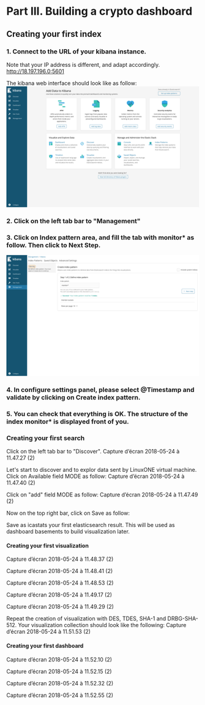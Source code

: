 # Part III. Building a crypto dashboard
## Creating your first index

### 1. Connect to the URL of your kibana instance.
Note that your IP address is different, and adapt accordingly.
http://18.197.196.0:5601

The kibana web interface should look like as follow:
![alt text](https://github.com/guikarai/ELK-CPACF/blob/master/images/Capture%20d%E2%80%99e%CC%81cran%202018-06-20%20a%CC%80%2016.58.10%20(2).png)
  
### 2. Click on the left tab bar to "Management"


### 3. Click on Index pattern area, and fill the tab with monitor* as follow. Then click to Next Step.
![alt text](https://github.com/guikarai/ELK-CPACF/blob/master/images/Capture%20d%E2%80%99%C3%A9cran%202018-05-24%20%C3%A0%2011.44.34%20(2).png)

### 4. In configure settings panel, please select @Timestamp and validate by clicking on Create index pattern.

### 5. You can check that everything is OK. The structure of the index monitor* is displayed front of you.


### Creating your first search
Click on the left tab bar to "Discover". 
Capture d’écran 2018-05-24 à 11.47.27 (2)

Let's start to discover and to explor data sent by LinuxONE virtual machine. Click on Available field MODE as follow:
Capture d’écran 2018-05-24 à 11.47.40 (2)

Click on "add" field MODE as follow:
Capture d’écran 2018-05-24 à 11.47.49 (2)

Now on the top right bar, click on Save as follow:

Save as icastats your first elasticsearch result. This will be used as dashboard basements to build visualization later.


#### Creating your first visualization

Capture d’écran 2018-05-24 à 11.48.37 (2)

Capture d’écran 2018-05-24 à 11.48.41 (2)

Capture d’écran 2018-05-24 à 11.48.53 (2)

Capture d’écran 2018-05-24 à 11.49.17 (2)

Capture d’écran 2018-05-24 à 11.49.29 (2)

Repeat the creation of visualization with DES, TDES, SHA-1 and DRBG-SHA-512. Your visualization collection should look like the following:
Capture d’écran 2018-05-24 à 11.51.53 (2)



#### Creating your first dashboard

Capture d’écran 2018-05-24 à 11.52.10 (2)

Capture d’écran 2018-05-24 à 11.52.15 (2)

Capture d’écran 2018-05-24 à 11.52.32 (2)

Capture d’écran 2018-05-24 à 11.52.55 (2)
